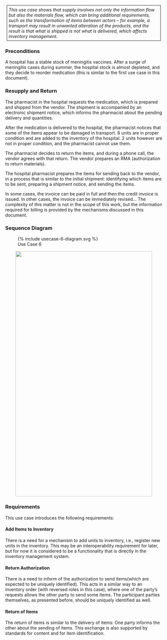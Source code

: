 <style>
  .table-usecase {
    width: 100%;
  }

  .table-usecase > thead > tr > th,
  .table-usecase > tbody > tr > th,
  .table-usecase > tfoot > tr > th,
  .table-usecase > thead > tr > td,
  .table-usecase > tbody > tr > td,
  .table-usecase > tfoot > tr > td {
    text-align: center;
  }

  .table-usecase .cell-shaded {
    background-color: #e6e6ff;
  }
  
  .table-usecase .cell-fat-bottom {
    border-bottom-width: 3px;
    border-bottom-color: #cccccc;
  }
</style>

<div style="  border: 1px solid; padding: 5px; margin: 5px;">
<i>This use case shows that supply involves not only the information flow
but also the materials flow, which can bring additional requirements,
such as the transformation of items between actors – for example, a
transport may result in unwanted alteration of the products, and the
result is that what is shipped is not what is delivered, which affects
inventory management.</i>
</div>

### Preconditions

A hospital has a stable stock of meningitis vaccines. After a surge of
meningitis cases during summer, the hospital stock is almost depleted,
and they decide to reorder medication (this is similar to the first use
case in this document).

### Resupply and Return

The pharmacist in the hospital requests the medication, which is
prepared and shipped from the vendor. The shipment is accompanied by an
electronic shipment notice, which informs the pharmacist about the
pending delivery and quantities.

After the medication is delivered to the hospital, the pharmacist
notices that some of the items appear to be damaged in transport. 8
units are in proper condition and are added to the inventory of the
hospital. 2 units however are not in proper condition, and the
pharmacist cannot use them.

The pharmacist decides to return the items, and during a phone call, the
vendor agrees with that return. The vendor prepares an RMA
(authorization to return materials).

The hospital pharmacist prepares the items for sending back to the
vendor, in a process that is similar to the initial shipment:
identifying which items are to be sent, preparing a shipment notice, and
sending the items.

In some cases, the invoice can be paid in full and then the credit
invoice is issued. In other cases, the invoice can be immediately
revised… The complexity of this matter is not in the scope of this work,
but the information required for billing is provided by the mechanisms
discussed in this document.

### Sequence Diagram


  <figure>
    {% include usecase-6-diagram.svg %}
    <figcaption>Use Case 6</figcaption>
  </figure>


<div style="text-align:center">
<img src="image_UC6_SequenceDiagram.png" style="width:4.57156in;height:8.1833in"/>
</div>

### Requirements

This use case introduces the following requirements:

#### Add Items to Inventory

There is a need for a mechanism to add units to inventory, i.e.,
register new units in the inventory. This may be an interoperability
requirement for later, but for now it is considered to be a
functionality that is directly in the inventory management system.

#### Return Authorization

There is a need to inform of the authorization to send items(which are
expected to be uniquely identified). This acts in a similar way to an
inventory order (with reversed roles in this case), where one of the
party’s requests allows the other party to send some items. The
participant parties themselves, as presented before, should be uniquely
identified as well.

#### Return of Items

The return of items is similar to the delivery of items: One party
informs the other about the sending of items. This exchange is also
supported by standards for content and for item identification.

